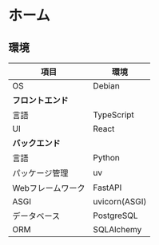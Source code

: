 # ホーム

## 環境

| 項目                  | 環境          |
|-----------------------|---------------|
| OS                    | Debian        |
| **フロントエンド**    |               |
| 言語                  | TypeScript    |
| UI                    | React         |
| **バックエンド**      |               |
| 言語                  | Python        |
| パッケージ管理        | uv            |
| Webフレームワーク     | FastAPI       |
| ASGI                  | uvicorn(ASGI) |
| データベース          | PostgreSQL    |
| ORM                   | SQLAlchemy    |
